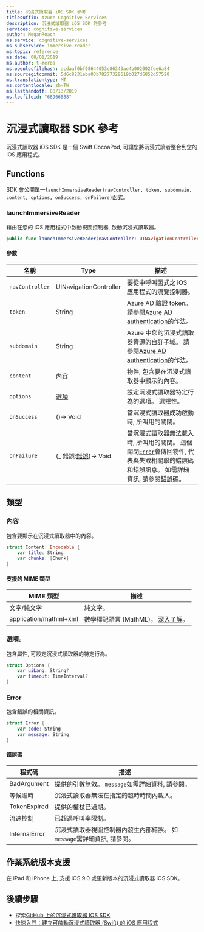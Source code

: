 ```yaml
---
title: 沉浸式讀取器 iOS SDK 參考
titlesuffix: Azure Cognitive Services
description: 沉浸式讀取器 iOS SDK 的參考
services: cognitive-services
author: MeganRoach
ms.service: cognitive-services
ms.subservice: immersive-reader
ms.topic: reference
ms.date: 08/01/2019
ms.author: t-meroa
ms.openlocfilehash: acdaaf0bf08644053e86343ae4b002002fee6a84
ms.sourcegitcommit: 5d6c8231eba03b78277328619b027d6852d57520
ms.translationtype: MT
ms.contentlocale: zh-TW
ms.lasthandoff: 08/13/2019
ms.locfileid: "68966588"
---
```

# <a name="immersive-reader-sdk-reference"></a>沉浸式讀取器 SDK 參考

沉浸式讀取器 iOS SDK 是一個 Swift CocoaPod, 可讓您將沉浸式讀者整合到您的 iOS 應用程式。

## <a name="functions"></a>Functions

SDK 會公開單一`launchImmersiveReader(navController, token, subdomain, content, options, onSuccess, onFailure)`函式。

### <a name="launchimmersivereader"></a>launchImmersiveReader

藉由在您的 iOS 應用程式中啟動視圖控制器, 啟動沉浸式讀取器。

```swift
public func launchImmersiveReader(navController: UINavigationController, token: String, subdomain: String, content: Content, options: Options?, onSuccess: @escaping () -> Void, onFailure: @escaping (_ error: Error) -> Void)
```

#### <a name="parameters"></a>參數

| 名稱 | Type | 描述 |
| ---- | ---- |------------ |
| `navController` | UINavigationController | 要從中呼叫函式之 iOS 應用程式的流覽控制器。 |
| `token` | String | Azure AD 驗證 token。 請參閱[Azure AD authentication](./azure-active-directory-authentication.md)的作法。 |
| `subdomain` | String | Azure 中您的沉浸式讀取器資源的自訂子域。 請參閱[Azure AD authentication](./azure-active-directory-authentication.md)的作法。 |
| `content` | [內容](#content) | 物件, 包含要在沉浸式讀取器中顯示的內容。 |
| `options` | [選項](#options) | 設定沉浸式讀取器特定行為的選項。 選擇性。 |
| `onSuccess` | ()-> Void | 當沉浸式讀取器成功啟動時, 所叫用的關閉。 |
| `onFailure` | (_ 錯誤:[錯誤](#error))-> Void | 當沉浸式讀取器無法載入時, 所叫用的關閉。 這個關閉[`Error`](#error)會傳回物件, 代表與失敗相關聯的錯誤碼和錯誤訊息。 如需詳細資訊, 請參閱[錯誤碼](#error-codes)。 |

## <a name="types"></a>類型

### <a name="content"></a>內容

包含要顯示在沉浸式讀取器中的內容。

```swift
struct Content: Encodable {
    var title: String
    var chunks: [Chunk]
}
```

#### <a name="supported-mime-types"></a>支援的 MIME 類型

| MIME 類型 | 描述 |
| --------- | ----------- |
| 文字/純文字 | 純文字。 |
| application/mathml+xml | 數學標記語言 (MathML)。 [深入了解](https://developer.mozilla.org/en-US/docs/Web/MathML)。

### <a name="options"></a>選項。

包含屬性, 可設定沉浸式讀取器的特定行為。

```swift
struct Options {
    var uiLang: String?
    var timeout: TimeInterval?
}
```

### <a name="error"></a>Error

包含錯誤的相關資訊。

```swift
struct Error {
    var code: String
    var message: String
}
```

#### <a name="error-codes"></a>錯誤碼

| 程式碼 | 描述 |
| ---- | ----------- |
| BadArgument | 提供的引數無效。 `message`如需詳細資料, 請參閱。 |
| 等候逾時 | 沉浸式讀取器無法在指定的超時時間內載入。 |
| TokenExpired | 提供的權杖已過期。 |
| 流速控制 | 已超過呼叫率限制。 |
| InternalError | 沉浸式讀取器視圖控制器內發生內部錯誤。 如`message`需詳細資訊, 請參閱。|

## <a name="os-version-support"></a>作業系統版本支援

在 iPad 和 iPhone 上, 支援 iOS 9.0 或更新版本的沉浸式讀取器 iOS SDK。

## <a name="next-steps"></a>後續步驟

* 探索[GitHub 上的沉浸式讀取器 IOS SDK](https://github.com/microsoft/immersive-reader-sdk/tree/master/iOS)
* [快速入門：建立可啟動沉浸式讀取器 (Swift) 的 iOS 應用程式](./ios-quickstart.md)